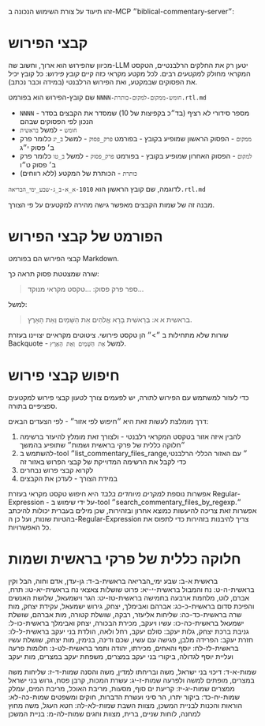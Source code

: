 זהו תיעוד על צורת השימוש הנכונה ב-MCP ״biblical-commentary-server״:

# קבצי הפירוש

מכיוון שהפירוש הוא ארוך, וחשוב שה-LLM יטען רק את החלקים הרלבנטיים, הטקסט המקראי מחולק ל*מקטעים* רבים.
לכל מקטע מקראי כזה קיים *קובץ פירוש*: כל קובץ יכיל את הפסוקים שבמקטע, ואת הפירוש הרלבנטי (במידה וכבר נכתב).

שם קובץ-הפירוש הוא בפורמט `NNNN-חומש-ממקום-למקום-כותרת.rtl.md`
- `NNNN` - מספר סידורי לא רציף (בד״כ בקפיצות של 10) שמסדר את הקבצים בסדר הנכון לפי הפסוקים שבהם
- `חומש` - למשל `בראשית`
- `ממקום` - הפסוק הראשון שמופיע בקובץ - בפורמט `פרק_פסוק` - למשל `ב_יג` כלומר פרק ב׳ פסוק י״ג
- `למקום` - הפסוק האחרון שמופיע בקובץ - בפורמט `פרק_פסוק` - למשל `ב_טו` כלומר פרק ב׳ פסוק ט״ו
- `כותרת` - הכותרת של המקטע (ללא רווחים)

לדוגמה, שם קובץ הראשון הוא `1010-א_א-ב_ג-שבע_ימי_הבריאה.rtl.md`

מבנה זה של שמות הקבצים מאפשר גישה מהירה למקטעים על פי הצורך.

# הפורמט של קבצי הפירוש

קבצי הפירוש הם בפורמט Markdown.

שורה שמצטטת פסוק תראה כך:
> ספר פרק פסוק: ...טקסט מקראי מנוקד...  

למשל:
> בראשית א א: בְּרֵאשִׁית בָּרָא אֱלֹהִים אֵת הַשָּׁמַיִם וְאֵת הָאָרֶץ.  

שורות שלא מתחילות ב ״>״ הן טקסט פירושי.
ציטוטים מקראיים יצויינו בעזרת Backquote - למשל `אֵת הַשָּׁמַיִם וְאֵת הָאָרֶץ`.

# חיפוש קבצי פירוש

כדי לעזור למשתמש עם הפירוש לתורה, יש לפעמים צורך לטעון קבצי פירוש למקטעים ספציפיים בתורה.

דרך מומלצת לעשות זאת היא ״חיפוש לפי אזור״ - לפי הצעדים הבאים:
1. להבין איזה אזור בטקסט המקראי רלבנטי - ולצורך זאת מומלץ להיעזר ברשימה ״חלוקה כללית של פרקי בראשית ושמות״ שתופיע בהמשך
2. להשתמש ב-tool ״list_commentary_files_range״ עם האזור הכללי הרלבנטי, כדי לקבל את הרשימה המדוייקת של קבצי הפרוש באזור זה
3. לקרוא קבצי פרוש נבחרים
4. במידת הצורך - לעדכן את הקבצים

אפשרות נוספת *למקרים מיוחדים בלבד* היא חיפוש טקסט מקראי בעזרת Regular-Expression - על ידי שימוש ב-tool ״search_commentary_files_by_regexp״.
אפשרות זאת צריכה להיעשות כמוצא אחרון ובזהירות, שכן מילים בעברית יכולות להיכתב בהטיות שונות, ועל כן ה-Regular-Expression צריך להיבנות בזהירות כדי לתפוס את כל האפשרויות.

# חלוקה כללית של פרקי בראשית ושמות

בראשית א-ב: שבע ימי_הבריאה
בראשית-ב-ד: גן-עדן, אדם וחוה, הבל וקין
בראשית-ה-ט: נח והמבול
בראשית-י-יא: פרוט שושלות צאצאי נח
בראשית-יא-טו: תרח, אברם, לוט, מלחמת ארבעה בחמישה
בראשית-טז-יט: הגר וישמעאל, שלושת האנשים והפיכת סדום
בראשית-כ-כג: אברהם ואבימלך, יצחק, גירוש ישמעאל, עקידת יצחק, מות שרה
בראשית-כד-כה: שליחות אליעזר, רבקה, שושלת קטורה, מות אברהם, שושלת ישמעאל
בראשית-כה-כו: עשיו ויעקב, מכירת הבכורה, יצחק ואבימלך
בראשית-כו-ל: גניבת ברכת יצחק, גלות יעקב: סולם יעקב, רחל ולאה, הולדת בני יעקב
בראשית-ל-לו: חזרת יעקב: הפרידה מלבן, פגישה עם עשיו, שכם ודינה, בנימין, מות יצחק, שושלת עשיו
בראשית-לז-לח: יוסף והאחים, מכירתו, יהודה ותמר
בראשית-לט-נ: חלומות פרעה ועליית יוסף לגדולה, ביקורי בני יעקב במצרים, משפחת יעקב במצרים, מות יעקב

שמות-א-ד: דיכוי בני ישראל, משה ובריחתו למדין, משה והסנה
שמות-ד-ז: שליחות משה במצרים, מופתים למשה ולפרעה
שמות-ז-יג: עשרת המכות, קרבן פסח, גרוש בני ישראל ממצרים
שמות-יג-יז: קריעת ים סוף, מסעות, מריבת האוכל, מריבת המים, עמלק
שמות-יח-כד: ביקור יתרו, הר סיני ועשרת הדברות, חוקים ומשפטים
שמות-כה-לא: הוראות והכנות לבניית המשכן, מצוות השבת
שמות-לא-לה: חטא העגל, משה מחוץ למחנה, לוחות שניים, ברית, מצוות וחגים
שמות-לה-מ: בניית המשכן
